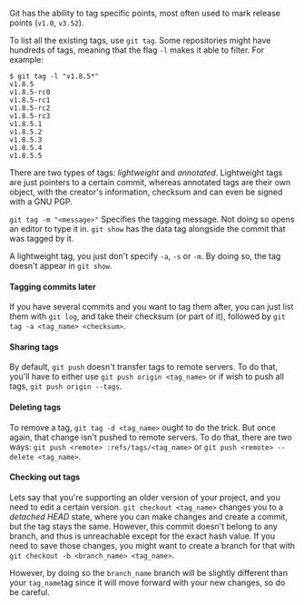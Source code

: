 
Git has the ability to tag specific points, most often used to mark release points (`v1.0`, `v3.52`).

To list all the existing tags, use `git tag`. Some repositories might have hundreds of tags, meaning that the flag `-l` makes it able to filter. For example:

```console
$ git tag -l "v1.8.5*"
v1.8.5
v1.8.5-rc0
v1.8.5-rc1
v1.8.5-rc2
v1.8.5-rc3
v1.8.5.1
v1.8.5.2
v1.8.5.3
v1.8.5.4
v1.8.5.5
```

There are two types of tags: *lightweight* and *annotated*. Lightweight tags are just pointers to a certain commit, whereas annotated tags are their own object, with the creator's information, checksum and can even be signed with a GNU PGP.

`git tag -m "<message>"` Specifies the tagging message. Not doing so opens an editor to 
type it in. `git show` has the data tag alongside the commit that was tagged by it.

A lightweight tag, you just don't specify `-a`, `-s` or `-m`. By doing so, the tag doesn't appear in `git show`.

#### Tagging commits later

If you have several commits and you want to tag them after, you can just list them with `git log`, and take their checksum (or part of it), followed by `git tag -a <tag_name> <checksum>`.

#### Sharing tags

By default, `git push` doesn't transfer tags to remote servers. To do that, you'll have to either use `git push origin <tag_name>` or if wish to push all tags, `git push origin --tags`.
#### Deleting tags

To remove a tag, `git tag -d <tag_name>` ought to do the trick. But once again, that change isn't pushed to remote servers. To do that, there are two ways: `git push <remote> :refs/tags/<tag_name>` or `git push <remote> --delete <tag_name>`.

#### Checking out tags

Lets say that you're supporting an older version of your project, and you need to edit a certain version. `git checkout <tag_name>` changes you to a *detached HEAD* state, where you can make changes and create a commit, but the tag stays the same. However, this commit doesn't belong to any branch, and thus is unreachable except for the exact hash value. If you need to save those changes, you might want to create a branch for that with `git checkout -b <branch_name> <tag_name>`. 

However, by doing so the `branch_name` branch will be slightly different than your `tag_name`tag since it will move forward with your new changes, so do be careful.